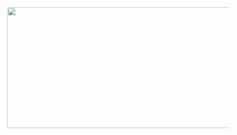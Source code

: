 <img src="https://media.giphy.com/media/qKTZ3Kgm6zJmLtvfDd/source.gif" width="900px" height="275px">



<!--
**mjj4685/mjj4685** is a ✨ _special_ ✨ repository because its `README.md` (this file) appears on your GitHub profile.

